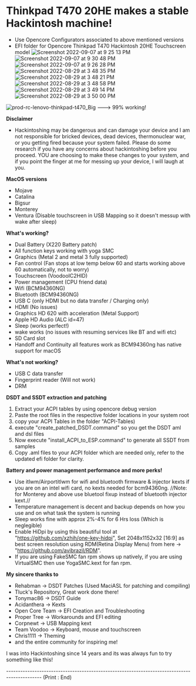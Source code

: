 # Thinkpad T470 20HE makes a stable Hackintosh machine! 
- Use Opencore Configurators associated to above mentioned versions
- EFI folder for Opencore Thinkpad T470 Hackintosh 20HE Touchscreen model
![Screenshot 2022-09-07 at 9 25 13 PM](https://user-images.githubusercontent.com/69560584/188926072-95cdfff3-e488-44f0-b399-571a5ccb0001.png)
![Screenshot 2022-09-07 at 9 30 48 PM](https://user-images.githubusercontent.com/69560584/188925504-c7a07be0-eeab-43bf-820f-fa56154550cc.png)
![Screenshot 2022-09-07 at 9 26 28 PM](https://user-images.githubusercontent.com/69560584/188924903-7df210e4-9bcf-499c-86a4-3455281f906a.png)
![Screenshot 2022-08-29 at 3 48 35 PM](https://user-images.githubusercontent.com/69560584/187180436-0cdcea01-6e9e-435e-903d-12f92a579514.png)
![Screenshot 2022-08-29 at 3 48 21 PM](https://user-images.githubusercontent.com/69560584/187180452-495b2e7e-7ec0-4802-9e55-7f7bbebd55dd.png)
![Screenshot 2022-08-29 at 3 48 58 PM](https://user-images.githubusercontent.com/69560584/187180478-a2127ca2-8491-4d4d-b5fb-8593d5725c29.png)
![Screenshot 2022-08-29 at 3 49 14 PM](https://user-images.githubusercontent.com/69560584/187180514-5c542690-3292-4244-895f-e4cb5e0a9502.png)
![Screenshot 2022-08-29 at 3 50 00 PM](https://user-images.githubusercontent.com/69560584/187180560-f14ac4c4-a774-48d6-947a-2307f13ea89f.png)

![prod-rc-lenovo-thinkpad-t470_Big](https://user-images.githubusercontent.com/69560584/173252878-b85074c5-dff4-46bc-986a-e200deb44b8b.png) ---> 99% working!

**Disclaimer**
- Hackintoshing may be dangerous and can damage your device and I am not responsible for bricked devices, dead devices, thermonuclear war, or you getting fired because your system failed. Please do some research if you have any concerns about hackintoshing before you proceed. YOU are choosing to make these changes to your system, and if you point the finger at me for messing up your device, I will laugh at you.

**MacOS versions**
- Mojave 
- Catalina
- Bigsur
- Monterey
- Ventura (Disable touchscreen in USB Mapping so it doesn't messup with wake after sleep)

**What's working?**

- Dual Battery (X220 Battery patch) 
- All function keys working with yoga SMC
- Graphics (Metal 2 and metal 3 fully supported)
- Fan control (Fan stops at low temp below 60 and starts working above 60 automatically, not to worry)
- Touchscreen (VoodooIC2HID)
- Power management (CPU friend data)
- Wifi (BCM94360NG)
- Bluetooth (BCM94360NG)
- USB C (only HDMI but no data transfer / Charging only)
- HDMI (No issues)
- Graphics HD 620 with acceleration (Metal Support)
- Apple HD Audio (ALC id=47)
- Sleep (works perfect!)
- wake works (no issues with resuming services like BT and wifi etc)
- SD Card slot
- Handoff and Continuity all features work as BCM94360ng has native support for macOS


**What's not working?**
- USB C data transfer
- Fingerprint reader (Will not work)
- DRM

**DSDT and SSDT extraction and patching**
1. Extract your ACPI tables by using opencore debug version
2. Paste the root files in the respective folder locations in your system root
3. copy your ACPI Tables in the folder "ACPI-Tables)
4. execute "create_patched_DSDT.command" so you get the DSDT aml and dsl files
5. Now execute "install_ACPI_to_ESP.command" to generate all SSDT from samples
6. Copy .aml files to your ACPI folder which are needed only, refer to the updated efi folder for clarity. 

**Battery and power management performance and more perks!**
- Use itlwm/Airportitlwm for wifi and bluetooth firmware & injector kexts if you are on an intel wifi card, no kexts needed for bcm94360ng. //Note: for Monterey and above use bluetool fixup instead of bluetooth injector kext.//
- Temperature management is decent and backup depends on how you use and on what task the system is running
- Sleep works fine with approx 2%-4% for 6 Hrs loss (Which is neglegible)
- Enable HiDpi by using this beautiful tool at "https://github.com/xzhih/one-key-hidpi", Set 2048x1152x32 [16:9] as best screen resolution using RDM(Retina Display Menu) from here -> "https://github.com/avibrazil/RDM".
- If you are using FakeSMC fan rpm shows up natively, if you are using VirtualSMC then use YogaSMC.kext for fan rpm.

**My sincere thanks to**
- Rehabman -> DSDT Patches (Used MaciASL for patching and compiling)
- Tluck's Repository, Great work done there!
- Tonymac86 -> DSDT Guide
- Acidanthera -> Kexts
- Open Core Team -> EFI Creation and Troubleshooting
- Proper Tree -> Workarounds and EFI editing
- Corpnewt -> USB Mapping kext
- Team Voodoo -> Keyboard, mouse and touchscreen
- Chris1111 -> Theming
- and the entire community for inspiring me!

I was into Hackintoshing since 14 years and its was always fun to try something like this! 

--------------------------------------------------------------------------------------------- (Print : End)
